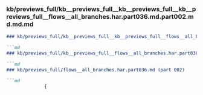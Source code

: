 ### kb/previews_full/kb__previews_full__kb__previews_full__kb__previews_full__flows__all_branches.har.part036.md.part002.md.md.md

```md
### kb/previews_full/kb__previews_full__kb__previews_full__flows__all_branches.har.part036.md.part002.md.md

```md
### kb/previews_full/kb__previews_full__flows__all_branches.har.part036.md.part002.md

```md
### kb/previews_full/flows__all_branches.har.part036.md (part 002)

```md
              {
                              
```

```

```

```

```
